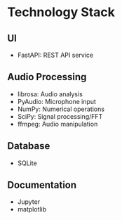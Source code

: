 # Technology Stack

## UI

- FastAPI: REST API service

## Audio Processing

- librosa: Audio analysis
- PyAudio: Microphone input
- NumPy: Numerical operations
- SciPy: Signal processing/FFT
- ffmpeg: Audio manipulation

## Database

- SQLite

## Documentation

- Jupyter
- matplotlib
